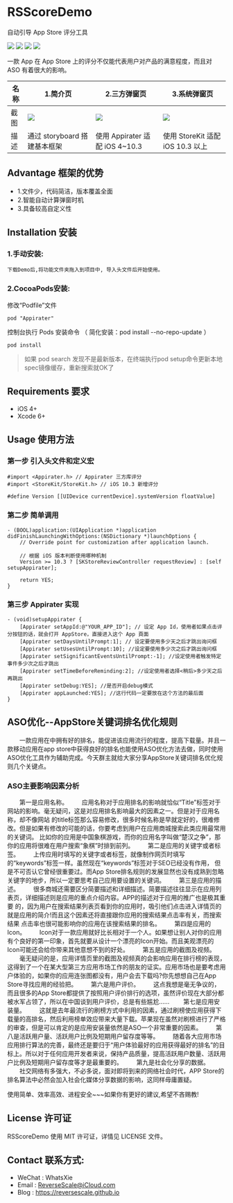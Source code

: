 # RSScoreDemo
自动引导 App Store 评分工具

![](https://img.shields.io/badge/platform-iOS-red.svg) 
![](https://img.shields.io/badge/language-Objective--C-orange.svg) 
![](https://img.shields.io/badge/download-2.4MB-brightgreen.svg)
![](https://img.shields.io/badge/license-MIT%20License-brightgreen.svg) 

一款 App 在 App Store 上的评分不仅能代表用户对产品的满意程度，而且对 ASO 有着很大的影响。

| 名称 |1.简介页 |2.三方弹窗页 |3.系统弹窗页 |
| ------------- | ------------- | ------------- | ------------- |
| 截图 | ![](http://og1yl0w9z.bkt.clouddn.com/17-9-1/64401893.jpg) | ![](http://og1yl0w9z.bkt.clouddn.com/17-9-1/85222170.jpg) | ![](http://og1yl0w9z.bkt.clouddn.com/17-9-1/89008512.jpg) |
| 描述 | 通过 storyboard 搭建基本框架 | 使用 Appirater 适配 iOS 4~10.3 | 使用 StoreKit 适配 iOS 10.3 以上 |


## Advantage 框架的优势
* 1.文件少，代码简洁，版本覆盖全面
* 2.智能自动计算弹窗时机
* 3.具备较高自定义性

## Installation 安装
### 1.手动安装:
`下载Demo后,将功能文件夹拖入到项目中, 导入头文件后开始使用。`
### 2.CocoaPods安装:
修改“Podfile”文件
```
pod "Appirater"
```
控制台执行 Pods 安装命令 （ 简化安装：pod install --no-repo-update ）
```
pod install
```
> 如果 pod search 发现不是最新版本，在终端执行pod setup命令更新本地spec镜像缓存，重新搜索就OK了

## Requirements 要求
* iOS 4+
* Xcode 6+


## Usage 使用方法
### 第一步 引入头文件和定义宏
```
#import <Appirater.h> // Appirater 三方库评分
#import <StoreKit/StoreKit.h> // iOS 10.3 新增评分

#define Version [[UIDevice currentDevice].systemVersion floatValue]
```
### 第二步 简单调用
```
- (BOOL)application:(UIApplication *)application didFinishLaunchingWithOptions:(NSDictionary *)launchOptions {
    // Override point for customization after application launch.
    
    // 根据 iOS 版本判断使用哪种机制
    Version >= 10.3 ? [SKStoreReviewController requestReview] : [self setupAppirater];
    
    return YES;
}
```
### 第三步 Appirater 实现
```
- (void)setupAppirater {
    [Appirater setAppId:@"YOUR_APP_ID"]; // 设定 App Id，使用者如果点击评分按钮的话，就会打开 AppStore，直接进入这个 App 頁面
    [Appirater setDaysUntilPrompt:1]; // 设定要使用多少天之后才跳出询问框
    [Appirater setUsesUntilPrompt:10]; //设定要使用多少次之后才跳出询问框
    [Appirater setSignificantEventsUntilPrompt:-1]; //设定使用者触发特定事件多少次之后才跳出
    [Appirater setTimeBeforeReminding:2]; //设定使用者选择<稍后>多少天之后再跳出
    [Appirater setDebug:YES]; //是否开启debug模式
    [Appirater appLaunched:YES]; //这行代码一定要放在这个方法的最后面
}
```

## ASO优化--AppStore关键词排名优化规则

　　一款应用在中拥有好的排名，能促进该应用流行的程度，提高下载量。并且一款移动应用在app store中获得良好的排名也能使用ASO优化方法去做，同时使用ASO优化工具作为辅助完成。今天群主就给大家分享AppStore关键词排名优化规则几个关键点。
  
### ASO主要影响因素分析

　　第一是应用名称。
　　应用名称对于应用排名的影响就恰似“Title”标签对于网站的影响。毫无疑问，这是对应用排名影响最大的因素之一。但是对于应用名称，却不像网站 的title标签那么容易修改，很多时候名称是早就定好的，很难修改。但是如果有修改的可能的话，你要考虑到用户在应用商城搜索此类应用最常用的关键词。 比如你的应用是中国象棋游戏，而你的应用名字叫做“楚汉之争”，那你的应用将很难在用户搜索“象棋”时排到前列。
　　第二是应用的关键字或者标签。
　　上传应用时填写的关键字或者标签，就像制作网页时填写的“keywords”标签一样。虽然现在“keywords”标签对于SEO已经没有作用， 但是不可否认它曾经很重要过。而App Store排名规则的发展显然也没有成熟到忽略关键字的地步，所以一定要思考自己应用要设置的关键词。
　　第三是应用的描述。
　　很多商城还需要区分简要描述和详细描述。简要描述往往显示在应用列表页，详细描述则是应用的重点介绍内容。APP的描述对于应用的推广也是极其重要 的，因为用户在搜索结果列表页看到你的应用时，吸引他们点击进入详情页的就是应用的简介!而且这个因素还将直接跟你应用的搜索结果点击率有关，而搜索结果 点击率也很可能影响你的应用在该搜索结果的排名。
　　第四是应用的Icon。
　　Icon对于一款应用就好比长相对于一个人。如果想让别人对你的应用有个良好的第一印象，首先就要从设计一个漂亮的Icon开始。而且美观漂亮的Icon可能还会给你带来其他意想不到的好处。
　　第五是应用的截图及视频。
　　毫无疑问的是，应用详情页里的截图及视频真的会影响应用在排行榜的表现，这得到了一个在某大型第三方应用市场工作的朋友的证实。应用市场也是要考虑用户体验的，如果你的应用连张图都没有，用户会去下载吗?你先想想自己在App Store寻找应用的经验把。
　　第六是用户评价。
　　这点我想是毫无争议的，而且很多的App Store都提供了按照用户评价排行的选项，虽然评价现在大部分都被水军占领了，所以在中国谈到用户评价，总是有些尴尬……
　　第七是应用安装量。
　　这就是去年最流行的刷榜方式中利用的因素，通过刷榜使应用获得下载量的高排名，然后利用榜单效应带来大量下载。苹果现在虽然对刷榜进行了严格的审查，但是可以肯定的是应用安装量依然是ASO一个非常重要的因素。
　　第八是活跃用户量、活跃用户比例及短期用户留存度等等。
　　随着各大应用市场应用排行算法的完善，最终还是要归于“用户体验最好的应用获得最好的排名”的目标上。所以对于任何应用开发者来说，保持产品质量，提高活跃用户数量、活跃用户比例及短期用户留存度等才是最重要的。
　　第九是社会化分享的数据。
　　社交网络有多强大，不必多说，面对即将到来的网络社会时代，APP Store的排名算法中必然会加入社会化媒体分享数据的影响，这同样毋庸置疑。

使用简单、效率高效、进程安全~~~如果你有更好的建议,希望不吝赐教!


## License 许可证
RSScoreDemo 使用 MIT 许可证，详情见 LICENSE 文件。


## Contact 联系方式:
* WeChat : WhatsXie
* Email : ReverseScale@iCloud.com
* Blog : https://reversescale.github.io
